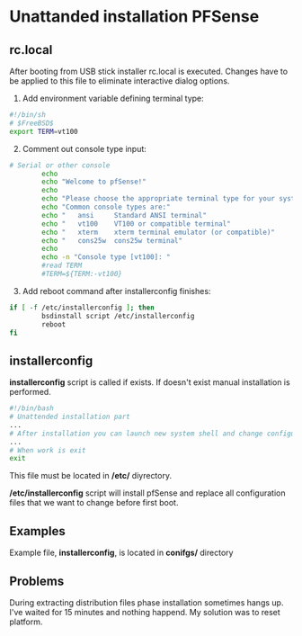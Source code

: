 Unattanded installation PFSense
===============================

rc.local
--------

After booting from USB stick installer rc.local is executed. Changes have to be applied to this file to eliminate interactive dialog options.

1. Add environment variable defining terminal type:
```bash
#!/bin/sh
# $FreeBSD$
export TERM=vt100
```

2. Comment out console type input:
```bash
# Serial or other console
        echo
        echo "Welcome to pfSense!"
        echo
        echo "Please choose the appropriate terminal type for your system."
        echo "Common console types are:"
        echo "   ansi     Standard ANSI terminal"
        echo "   vt100    VT100 or compatible terminal"
        echo "   xterm    xterm terminal emulator (or compatible)"
        echo "   cons25w  cons25w terminal"
        echo
        echo -n "Console type [vt100]: "
        #read TERM
        #TERM=${TERM:-vt100}
```

3. Add reboot command after installerconfig finishes:
```bash
if [ -f /etc/installerconfig ]; then
        bsdinstall script /etc/installerconfig
        reboot
fi
```

installerconfig
---------------

**installerconfig** script is called if exists. If doesn't exist manual installation is performed.

```bash
#!/bin/bash
# Unattended installation part
...
# After installation you can launch new system shell and change configuration
...
# When work is exit
exit
```

This file must be located in **/etc/** diyrectory.

**/etc/installerconfig** script will install pfSense and replace all configuration  files that we want to change before first boot.

Examples
--------
Example file, **installerconfig**, is located in **conifgs/** directory

Problems
--------

During extracting distribution files phase installation sometimes hangs up. I've waited for 15 minutes and nothing happend. My solution was to reset platform.
